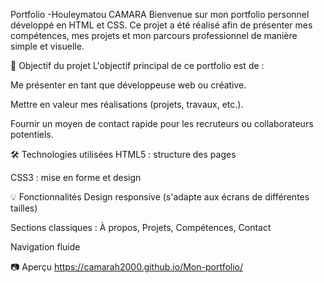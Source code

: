 Portfolio -Houleymatou CAMARA
Bienvenue sur mon portfolio personnel développé en HTML et CSS. Ce projet a été réalisé afin de présenter mes compétences, mes projets et mon parcours professionnel de manière simple et visuelle.

🚀 Objectif du projet
L'objectif principal de ce portfolio est de :

Me présenter en tant que développeuse web ou créative.

Mettre en valeur mes réalisations (projets, travaux, etc.).

Fournir un moyen de contact rapide pour les recruteurs ou collaborateurs potentiels.

🛠️ Technologies utilisées
HTML5 : structure des pages

CSS3 : mise en forme et design

💡 Fonctionnalités
Design responsive (s'adapte aux écrans de différentes tailles)

Sections classiques : À propos, Projets, Compétences, Contact

Navigation fluide

📷 Aperçu
https://camarah2000.github.io/Mon-portfolio/
